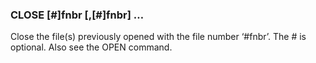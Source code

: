 

### CLOSE [#]fnbr [,[#]fnbr] …

 Close the file(s) previously opened with the file number ‘#fnbr’. The # is optional. Also see the OPEN command.